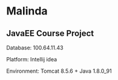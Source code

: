 # Malinda
## JavaEE Course Project

Database: 100.64.11.43

Platform: Intellij idea

Environment: Tomcat 8.5.6 + Java 1.8.0_91